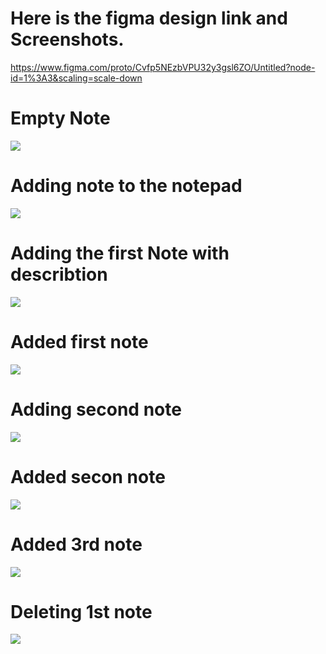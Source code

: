 # Here is the figma design link and Screenshots.
https://www.figma.com/proto/Cvfp5NEzbVPU32y3gsl6ZO/Untitled?node-id=1%3A3&scaling=scale-down

# Empty Note

![](screenshots/Screenshot_1604563590.png)

# Adding note to the notepad
![](screenshots/Screenshot_1604563607.png)
# Adding the first Note with describtion
![](screenshots/Screenshot_1604563631.png)
# Added first note
![](screenshots/Screenshot_1604563636.png)
# Adding second note
![](screenshots/Screenshot_1604563659.png)
# Added secon note
![](screenshots/Screenshot_1604563664.png)
# Added 3rd note
![](screenshots/Screenshot_1604563686.png)
# Deleting 1st note
![](screenshots/Screenshot_1604563696.png)

